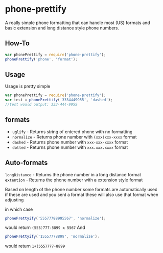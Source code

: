 phone-prettify
===============================

A really simple phone formatting that can handle most (US) formats and basic extension and long distance style phone numbers.

## How-To
```js
var phonePrettify = require('phone-prettify');
phonePrettify('phone', 'format');
```

## Usage
Usage is pretty simple
```js
var phonePrettify = require('phone-prettify');
var test = phonePrettify('3334449955', 'dashed');
//test would output: 333-444-9955
```

## formats

- `uglify` - Returns string of entered phone with no formatting
- `normalize` - Returns phone number with `(xxx)xxx-xxxx` format
- `dashed`  - Returns phone number with `xxx-xxx-xxxx` format
- `dotted` - Returns phone number with `xxx.xxx.xxxx` format

## Auto-formats
`longDistance` - Returns the phone number in a long distance format
`extention` - Returns the phone number with a extension style format

Based on length of the phone number some formats are automatically used if these are used and you sent a format these will also use that format when adjusting

in which case
```js
phonePrettyify('55577788995567', 'normalize');
```

would return `(555)777-8899 x 5567`
And
```js
phonePrettyify('15557778899', 'normalize');
```
would return `1+(555)777-8899`
